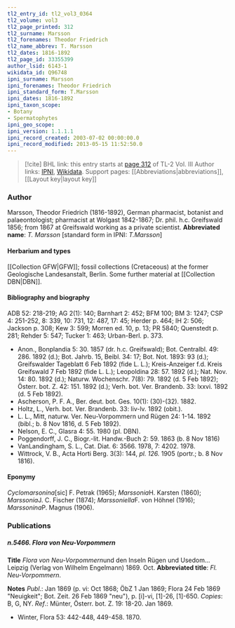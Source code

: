 ```yaml
---
tl2_entry_id: tl2_vol3_0364
tl2_volume: vol3
tl2_page_printed: 312
tl2_surname: Marsson
tl2_forenames: Theodor Friedrich
tl2_name_abbrev: T. Marsson
tl2_dates: 1816-1892
tl2_page_id: 33355399
author_lsid: 6143-1
wikidata_id: Q96748
ipni_surname: Marsson
ipni_forenames: Theodor Friedrich
ipni_standard_form: T.Marsson
ipni_dates: 1816-1892
ipni_taxon_scope: 
- Botany
- Spermatophytes
ipni_geo_scope: 
ipni_version: 1.1.1.1
ipni_record_created: 2003-07-02 00:00:00.0
ipni_record_modified: 2013-05-15 11:52:50.0
---
```


> [!cite] BHL link: this entry starts at [page 312](https://www.biodiversitylibrary.org/page/33355399) of TL-2 Vol. III
> Author links: [IPNI](https://www.ipni.org/a/6143-1), [Wikidata](https://www.wikidata.org/wiki/Q96748). Support pages: [[Abbreviations|abbreviations]], [[Layout key|layout key]]

### Author

Marsson, Theodor Friedrich (1816-1892), German pharmacist, botanist and palaeontologist; pharmacist at Wolgast 1842-1867; Dr. phil. h.c. Greifswald 1856; from 1867 at Greifswald working as a private scientist. 
**Abbreviated name**: *T. Marsson* \[standard form in IPNI: *T.Marsson*\]

#### Herbarium and types

[[Collection GFW|GFW]]; fossil collections (Cretaceous) at the former Geologische Landesanstalt, Berlin. Some further material at [[Collection DBN|DBN]].

#### Bibliography and biography

ADB 52: 218-219; AG 2(1): 140; Barnhart 2: 452; BFM 100; BM 3: 1247; CSP 4: 251-252, 8: 339, 10: 731, 12: 487, 17: 45; Herder p. 464; IH 2: 506; Jackson p. 308; Kew 3: 599; Morren ed. 10, p. 13; PR 5840; Quenstedt p. 281; Rehder 5: 547; Tucker 1: 463; Urban-Berl. p. 373.
- Anon., Bonplandia 5: 30. 1857 (dr. h.c. Greifswald); Bot. Centralbl. 49: 286. 1892 (d.); Bot. Jahrb. 15, Beibl. 34: 17; Bot. Not. 1893: 93 (d.); Greifswalder Tageblatt 6 Feb 1892 (fide L. L.); Kreis-Anzeiger f.d. Kreis Greifswald 7 Feb 1892 (fide L. L.); Leopoldina 28: 57. 1892 (d.); Nat. Nov. 14: 80. 1892 (d.); Naturw. Wochenschr. 7(8): 79. 1892 (d. 5 Feb 1892); Österr. bot. Z. 42: 151. 1892 (d.); Verh. bot. Ver. Brandenb. 33: lxxvi. 1892 (d. 5 Feb 1892).
- Ascherson, P. F. A., Ber. deut. bot. Ges. 10(1): (30)-(32). 1882.
- Holtz, L., Verh. bot. Ver. Brandenb. 33: liv-lv. 1892 (obit.).
- L. L., Mitt, naturw. Ver. Neu-Vorpommern und Rügen 24: 1-14. 1892 (bibl.; b. 8 Nov 1816, d. 5 Feb 1892).
- Nelson, E. C., Glasra 4: 55. 1980 (pl. DBN).
- Poggendorff, J. C., Biogr.-lit. Handw.-Buch 2: 59. 1863 (b. 8 Nov 1816)
- VanLandingham, S. L., Cat. Diat. 6: 3566. 1978, 7: 4202. 1978.
- Wittrock, V. B., Acta Horti Berg. 3(3): 144, *pl. 126.* 1905 (portr.; b. 8 Nov 1816).

#### Eponymy

*Cyclomarsonina*\[sic\] F. Petrak (1965); *Marssonia*H. Karsten (1860); *Marssonia*J. C. Fischer (1874); *Marssoniella*F. von Höhnel (1916); *Marssonina*P. Magnus (1906).

### Publications

##### n.5466. Flora von Neu-Vorpommern

**Title**
*Flora von Neu-Vorpommern*und den Inseln Rügen und Usedom... Leipzig (Verlag von Wilhelm Engelmann) 1869. Oct.
**Abbreviated title**: *Fl. Neu-Vorpommern*.

**Notes**
*Publ*.: Jan 1869 (p. vi: Oct 1868; ÖbZ 1 Jan 1869; Flora 24 Feb 1869 "Neuigkeit"; Bot. Zeit. 26 Feb 1869 "neu"), p. \[i\]-vi, \[1\]-26, \[1\]-650. *Copies*: B, G, NY.
*Ref*.: Münter, Österr. bot. Z. 19: 18-20. Jan 1869.
- Winter, Flora 53: 442-448, 449-458. 1870.

